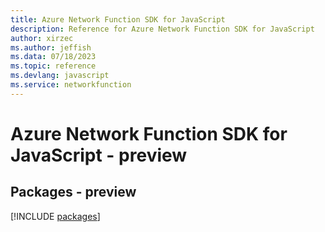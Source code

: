 ```yaml
---
title: Azure Network Function SDK for JavaScript
description: Reference for Azure Network Function SDK for JavaScript
author: xirzec
ms.author: jeffish
ms.data: 07/18/2023
ms.topic: reference
ms.devlang: javascript
ms.service: networkfunction
---
```

# Azure Network Function SDK for JavaScript - preview
## Packages - preview
[!INCLUDE [packages](network-function-index.md)]
